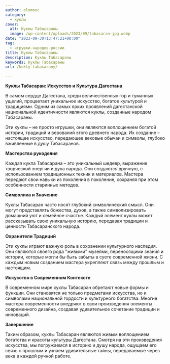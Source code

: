 ```yaml
---
author: olomouc
category:
  - куклы
cover:
  alt: Куклы Табасараны
  image: /wp-content/uploads/2023/09/tabasaran-jpg.webp
date: "2023-09-30T13:47:21+00:00"
tag:
  - игрушки-народов-россии
title: Куклы Табасараны
description: Куклы Табасараны
keywords: Куклы Табасараны
url: /kukly-tabasarany/

---
```

**Куклы Табасаран: Искусство и Культура Дагестана**

В самом сердце Дагестана, среди величественных гор и туманных ущелий, процветает уникальное искусство, богатое культурой и традициями. Одним из самых ярких проявлений дагестанской национальной идентичности являются куклы, созданные народом Табасараны.

Эти куклы – не просто игрушки, они являются воплощением богатой истории, традиций и верований этого древнего народа. Их создание – настоящее искусство, передающее вековые обычаи и символы, глубоко вживленные в душу Табасаранов.

**Мастерство рукоделия**

Каждая кукла Табасарана – это уникальный шедевр, выражение творческой энергии и духа народа. Они создаются вручную, с использованием традиционных техник и материалов. Мастера передают свои навыки из поколения в поколение, сохраняя при этом особенности старинных методов.

**Символика и Значение**

Куклы Табасаран часто носят глубокий символический смысл. Они могут представлять божества, духов, а также символизировать домашний уют и семейное счастье. Каждый элемент куклы может рассказывать свою уникальную историю, передавая традиции и ценности Табасаранского народа.

**Охранители Традиций**

Эти куклы играют важную роль в сохранении культурного наследия. Они являются своего рода "живыми" музеями, переносящими знания и истории, которые могли бы быть забыты в суете современной жизни. С каждым новым созданием мастера укрепляют связь между прошлым и настоящим.

**Искусство в Современном Контексте**

В современном мире куклы Табасаран обретают новые формы и функции. Они становятся не только предметами искусства, но и символами национальной гордости и культурного богатства. Многие мастера современности внедряют в свои произведения элементы современного дизайна, создавая удивительное сочетание традиции и инноваций.

**Завершение**

Таким образом, куклы Табасаран являются живым воплощением богатства и красоты культуры Дагестана. Смотря на эти произведения искусства, мы погружаемся в историю и душу народа, ощущаем его связь с прошлым и узнаем удивительные тайны, передаваемые через века в каждой ручной работе.
